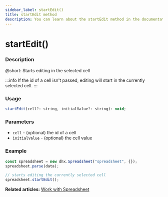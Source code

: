 ```yaml
---
sidebar_label: startEdit()
title: startEdit method
description: You can learn about the startEdit method in the documentation of the DHTMLX JavaScript Spreadsheet library. Browse developer guides and API reference, try out code examples and live demos, and download a free 30-day evaluation version of DHTMLX Spreadsheet.
---
```


# startEdit()

### Description

@short: Starts editing in the selected cell

:::info
If the id of a cell isn't passed, editing will start in the currently selected cell.
:::

### Usage

~~~jsx
startEdit(cell?: string, initialValue?: string): void;
~~~

### Parameters

- `cell` - (optional) the id of a cell
- `initialValue` - (optional) the cell value

### Example

~~~jsx {5}
const spreadsheet = new dhx.Spreadsheet("spreadsheet", {});
spreadsheet.parse(data);

// starts editing the currently selected cell
spreadsheet.startEdit();
~~~

**Related articles:** [Work with Spreadsheet](working_with_cells.md#editing-a-cell)
